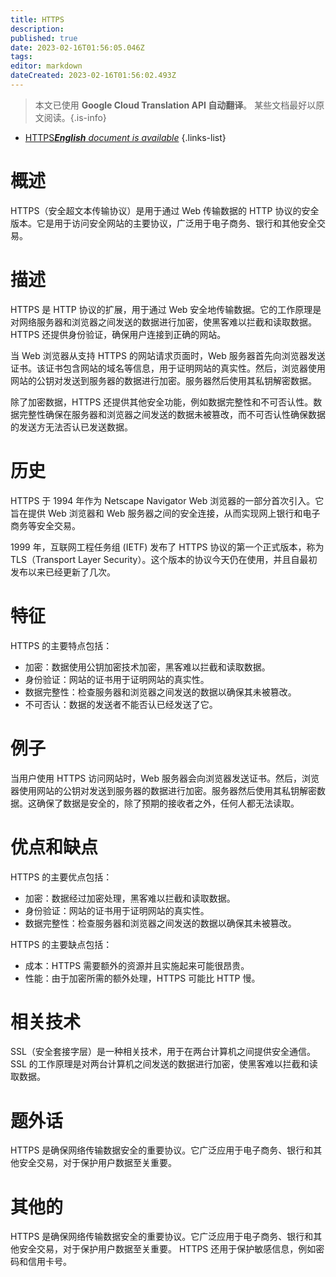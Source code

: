 ```yaml
---
title: HTTPS
description: 
published: true
date: 2023-02-16T01:56:05.046Z
tags: 
editor: markdown
dateCreated: 2023-02-16T01:56:02.493Z
---
```


> 本文已使用 **Google Cloud Translation API 自动翻译**。
某些文档最好以原文阅读。{.is-info}



- [HTTPS***English** document is available*](/en/Knowledge-base/Dictionary/https)
{.links-list}


# 概述
HTTPS（安全超文本传输协议）是用于通过 Web 传输数据的 HTTP 协议的安全版本。它是用于访问安全网站的主要协议，广泛用于电子商务、银行和其他安全交易。

# 描述
HTTPS 是 HTTP 协议的扩展，用于通过 Web 安全地传输数据。它的工作原理是对网络服务器和浏览器之间发送的数据进行加密，使黑客难以拦截和读取数据。 HTTPS 还提供身份验证，确保用户连接到正确的网站。

当 Web 浏览器从支持 HTTPS 的网站请求页面时，Web 服务器首先向浏览器发送证书。该证书包含网站的域名等信息，用于证明网站的真实性。然后，浏览器使用网站的公钥对发送到服务器的数据进行加密。服务器然后使用其私钥解密数据。

除了加密数据，HTTPS 还提供其他安全功能，例如数据完整性和不可否认性。数据完整性确保在服务器和浏览器之间发送的数据未被篡改，而不可否认性确保数据的发送方无法否认已发送数据。

# 历史
HTTPS 于 1994 年作为 Netscape Navigator Web 浏览器的一部分首次引入。它旨在提供 Web 浏览器和 Web 服务器之间的安全连接，从而实现网上银行和电子商务等安全交易。

1999 年，互联网工程任务组 (IETF) 发布了 HTTPS 协议的第一个正式版本，称为 TLS（Transport Layer Security）。这个版本的协议今天仍在使用，并且自最初发布以来已经更新了几次。

# 特征
HTTPS 的主要特点包括：

- 加密：数据使用公钥加密技术加密，黑客难以拦截和读取数据。
- 身份验证：网站的证书用于证明网站的真实性。
- 数据完整性：检查服务器和浏览器之间发送的数据以确保其未被篡改。
- 不可否认：数据的发送者不能否认已经发送了它。

# 例子
当用户使用 HTTPS 访问网站时，Web 服务器会向浏览器发送证书。然后，浏览器使用网站的公钥对发送到服务器的数据进行加密。服务器然后使用其私钥解密数据。这确保了数据是安全的，除了预期的接收者之外，任何人都无法读取。

# 优点和缺点
HTTPS 的主要优点包括：

- 加密：数据经过加密处理，黑客难以拦截和读取数据。
- 身份验证：网站的证书用于证明网站的真实性。
- 数据完整性：检查服务器和浏览器之间发送的数据以确保其未被篡改。

HTTPS 的主要缺点包括：

- 成本：HTTPS 需要额外的资源并且实施起来可能很昂贵。
- 性能：由于加密所需的额外处理，HTTPS 可能比 HTTP 慢。

# 相关技术
SSL（安全套接字层）是一种相关技术，用于在两台计算机之间提供安全通信。 SSL 的工作原理是对两台计算机之间发送的数据进行加密，使黑客难以拦截和读取数据。

# 题外话
HTTPS 是确保网络传输数据安全的重要协议。它广泛应用于电子商务、银行和其他安全交易，对于保护用户数据至关重要。

# 其他的
HTTPS 是确保网络传输数据安全的重要协议。它广泛应用于电子商务、银行和其他安全交易，对于保护用户数据至关重要。 HTTPS 还用于保护敏感信息，例如密码和信用卡号。